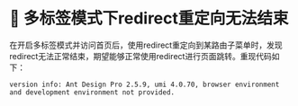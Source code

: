 # 🐛 多标签模式下redirect重定向无法结束

在开启多标签模式并访问首页后，使用redirect重定向到某路由子菜单时，发现redirect无法正常结束，期望能够正常使用redirect进行页面跳转。重现代码如下：

```php-template
version info: Ant Design Pro 2.5.9, umi 4.0.70, browser environment and development environment not provided.
```
